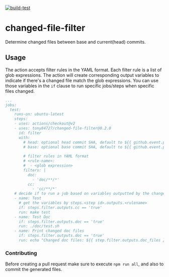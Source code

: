 [![build-test](https://github.com/tony84727/changed-file-filter/workflows/build-test/badge.svg)](https://github.com/tony84727/changed-file-filter/actions)

# changed-file-filter

Determine changed files between base and current(head) commits.

## Usage

The action accepts filter rules in the YAML format. Each filter rule is a list of glob expressions. The action will create corresponding output variables to indicate if there's a changed file match the glob expressions. You can use those variables in the `if` clause to run specific jobs/steps when specific files changed.

```yaml
...
jobs:
  test:
    runs-on: ubuntu-latest
    steps:
    - uses: actions/checkout@v2
    - uses: tony84727/changed-file-filter@0.2.0
      id: filter
      with:
        # head: optional head commit SHA, default to ${{ github.event.pull_request.head.sha || github.sha }}
        # base: optional base commit SHA, default to ${{ github.event.pull_request.base.sha }} or HEAD^ if not triggered by pull_request
        
        # filter rules in YAML format
        # <rule-name>:
        #  - <glob expression>
        filters: |
          doc:
            - 'doc/**/*'
          cc:
            - 'cc/**/*'
    # decide if to run a job based on variables outputted by the change filter
    - name: Test
      # get the variables by steps.<step id>.outputs.<rulename>
      if: steps.filter.outputs.cc == 'true'
      run: make test
    - name: Test Doc
      if: steps.filter.outputs.doc == 'true'
      run: ./doc/test.sh
    - name: Print changed doc files
      if: steps.filter.outputs.doc == 'true'
      run: echo "Changed doc files: ${{ step.filter.outputs.doc_files }}"
```

### Contributing

Before creating a pull request make sure to execute ``npm run all``, and also to commit the generated files.